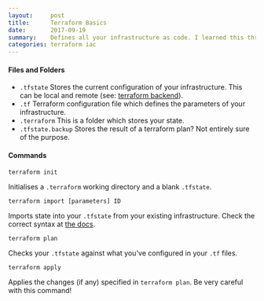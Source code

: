 ```yaml
---
layout:     post
title:      Terraform Basics
date:       2017-09-19
summary:    Defines all your infrastructure as code. I learned this through a lot of trial and error over the course of a week.
categories: terraform iac
---
```


#### Files and Folders
* `.tfstate` Stores the current configuration of your infrastructure. This can be local and remote (see: [terraform backend](https://www.terraform.io/docs/backends)).
* `.tf` Terraform configuration file which defines the parameters of your infrastructure.
* `.terraform` This is a folder which stores your state.
* `.tfstate.backup` Stores the result of a terraform plan? Not entirely sure of the purpose.

#### Commands

```
terraform init
```
Initialises a `.terraform` working directory and a blank `.tfstate`.


```
terraform import [parameters] ID
```
Imports state into your `.tfstate` from your existing infrastructure. Check the correct syntax at [the docs](https://www.terraform.io/docs/commands/import.html).


```
terraform plan
```
Checks your `.tfstate` against what you've configured in your `.tf` files.


```
terraform apply
```
Applies the changes (if any) specified in `terraform plan`. Be very careful with this command!
